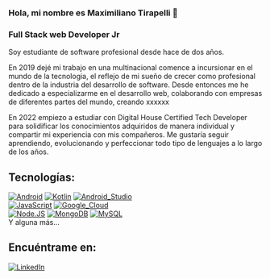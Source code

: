 ### Hola, mi nombre es Maximiliano Tirapelli 👋
### Full Stack web Developer Jr


Soy estudiante de software profesional desde hace de dos años.

En 2019 dejé mi trabajo en una multinacional comence a incursionar en el mundo de la tecnologia, el reflejo de mi sueño de crecer como profesional dentro de la industria del desarrollo de software.
Desde entonces me he dedicado a especializarme en el desarrollo web, colaborando con empresas de diferentes partes del mundo, creando xxxxxx

En 2022 empiezo a estudiar con Digital House Certified Tech Developer para solidificar los conocimientos adquiridos de manera individual y compartir mi experiencia con mis compañeros. Me gustaría seguir aprendiendo, evolucionando y perfeccionar todo tipo de lenguajes a lo largo de los años.



## Tecnologías:
[![Android](https://img.shields.io/badge/Android-3DDC84?style=for-the-badge&logo=android&logoColor=white&labelColor=101010)]()
[![Kotlin](https://img.shields.io/badge/Kotlin-0095D5?style=for-the-badge&logo=kotlin&logoColor=white&labelColor=101010)]()
[![Android_Studio](https://img.shields.io/badge/Android_Studio-3DDC84?style=for-the-badge&logo=android-studio&logoColor=white&labelColor=101010)]()
</br>
[![JavaScript](https://img.shields.io/badge/JavaScript-F7DF1E?style=for-the-badge&logo=javascript&logoColor=white&labelColor=101010)]()
[![Google_Cloud](https://img.shields.io/badge/Google_Cloud-4285F4?style=for-the-badge&logo=googlecloud&logoColor=white&labelColor=101010)]()
</br>
[![Node.JS](https://img.shields.io/badge/Node.JS-339933?style=for-the-badge&logo=node.js&logoColor=white&labelColor=101010)]()
[![MongoDB](https://img.shields.io/badge/MongoDB-47A248?style=for-the-badge&logo=mongodb&logoColor=white&labelColor=101010)]()
[![MySQL](https://img.shields.io/badge/MySQL-4479A1?style=for-the-badge&logo=mysql&logoColor=white&labelColor=101010)]()
</br>
Y alguna más...

## Encuéntrame en:

[![LinkedIn](https://img.shields.io/badge/maximiliano-tirapelli-0077B5?style=for-the-badge&logo=linkedin&logoColor=white&labelColor=101010)](www.linkedin.com/in/maximiliano-tirapelli)

<!--
**maximilianotirapelli/maximilianotirapelli** is a ✨ _special_ ✨ repository because its `README.md` (this file) appears on your GitHub profile.

Here are some ideas to get you started:

- 🔭 I’m currently working on ...
- 🌱 I’m currently learning ...
- 👯 I’m looking to collaborate on ...
- 🤔 I’m looking for help with ...
- 💬 Ask me about ...
- 📫 How to reach me: ...
- 😄 Pronouns: ...
- ⚡ Fun fact: ...
-->

